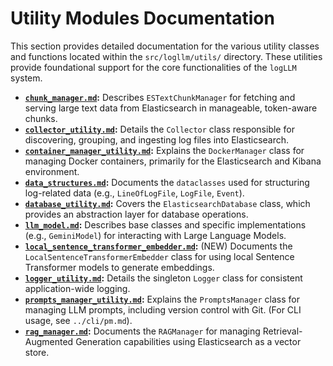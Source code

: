 # Utility Modules Documentation

This section provides detailed documentation for the various utility classes and functions located within the `src/logllm/utils/` directory. These utilities provide foundational support for the core functionalities of the `logLLM` system.

- **[`chunk_manager.md`](./chunk_manager.md):** Describes `ESTextChunkManager` for fetching and serving large text data from Elasticsearch in manageable, token-aware chunks.
- **[`collector_utility.md`](./collector_utility.md):** Details the `Collector` class responsible for discovering, grouping, and ingesting log files into Elasticsearch.
- **[`container_manager_utility.md`](./container_manager_utility.md):** Explains the `DockerManager` class for managing Docker containers, primarily for the Elasticsearch and Kibana environment.
- **[`data_structures.md`](./data_structures.md):** Documents the `dataclasses` used for structuring log-related data (e.g., `LineOfLogFile`, `LogFile`, `Event`).
- **[`database_utility.md`](./database_utility.md):** Covers the `ElasticsearchDatabase` class, which provides an abstraction layer for database operations.
- **[`llm_model.md`](./llm_model.md):** Describes base classes and specific implementations (e.g., `GeminiModel`) for interacting with Large Language Models.
- **[`local_sentence_transformer_embedder.md`](./local_sentence_transformer_embedder.md):** (NEW) Documents the `LocalSentenceTransformerEmbedder` class for using local Sentence Transformer models to generate embeddings.
- **[`logger_utility.md`](./logger_utility.md):** Details the singleton `Logger` class for consistent application-wide logging.
- **[`prompts_manager_utility.md`](./prompts_manager_utility.md):** Explains the `PromptsManager` class for managing LLM prompts, including version control with Git. (For CLI usage, see `../cli/pm.md`).
- **[`rag_manager.md`](./rag_manager.md):** Documents the `RAGManager` for managing Retrieval-Augmented Generation capabilities using Elasticsearch as a vector store.
